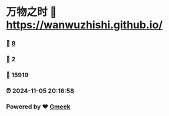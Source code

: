 # 万物之时 :link: https://wanwuzhishi.github.io/ 
### :page_facing_up: [8](https://wanwuzhishi.github.io//tag.html) 
### :speech_balloon: 2 
### :hibiscus: 15919 
### :alarm_clock: 2024-11-05 20:16:58 
### Powered by :heart: [Gmeek](https://github.com/Meekdai/Gmeek)
